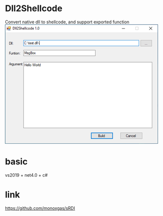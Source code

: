 # Dll2Shellcode
Convert native dll to shellcode, and support exported function
![Screenshot](Capture.PNG)

# basic
vs2019 + net4.0 + c#

# link
https://github.com/monoxgas/sRDI
